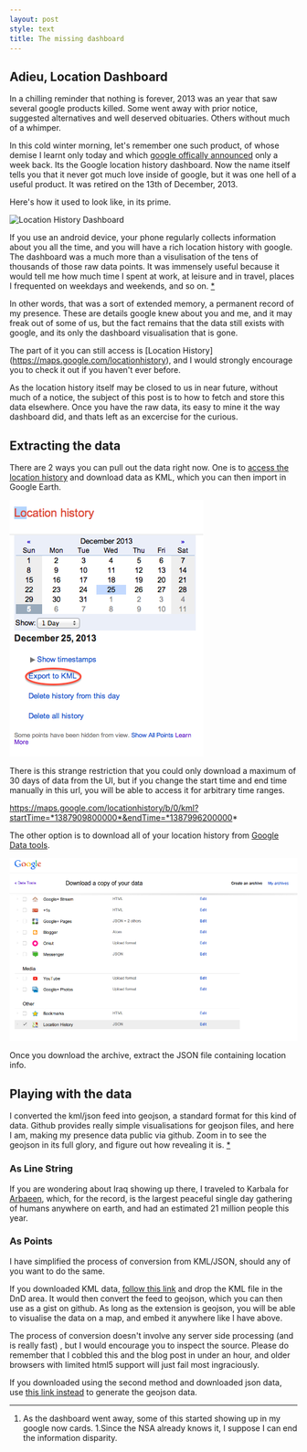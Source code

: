 ```yaml
---
layout: post
style: text
title: The missing dashboard
---
```


## Adieu, Location Dashboard

In a chilling reminder that nothing is forever, 2013 was an year that saw several google products killed. Some went away with prior notice, suggested alternatives and well deserved obituaries. Others without much of a whimper.

In this cold winter morning, let's remember one such product, of whose demise I learnt only today and which [google offically announced](http://productforums.google.com/forum/#!msg/maps/saFh0VelcE8/x28NC2HFbmYJ) only a week back. Its the Google location history dashboard. Now the name itself tells you that it never got much love inside of google, but it was one hell of a useful product. It was retired on the 13th of December, 2013.

Here's how it used to look like, in its prime.

![Location History Dashboard](http://2.bp.blogspot.com/-Hp0DMeszmB8/UsXlv3b8ziI/AAAAAAAB8l8/5o_Q-tD-yzw/s1600/google-location-dashboard-2.png)

If you use an android device, your phone regularly collects information about you all the time, and you will have a rich location history with google. The dashboard was a much more than a visulisation of the tens of thousands of those raw data points. It was immensely useful because it would tell me how much time I spent at work, at leisure and in travel, places I frequented on weekdays and weekends, and so on. <a href="#1">*</a>

In other words, that was a sort of extended memory, a permanent record of my presence. These are details google knew about you and me, and it may freak out of some of us, but the fact remains that the data still exists with google, and its only the dashboard visualisation that is gone. 

The part of it you can still access is [Location History] (https://maps.google.com/locationhistory), and I would strongly encourage you to check it out if you haven't ever before. 

As the location history itself may be closed to us in near future, without much of a notice, the subject of this post is to how to fetch and store this data elsewhere. Once you have the raw data, its easy to mine it the way dashboard did, and thats left as an excercise for the curious.

## Extracting the data

There are 2 ways you can pull out the data right now. One is to [access the location history](https://maps.google.com/locationhistory) and download data as KML, which you can then import in Google Earth.

![KML Export](/img/history.png)

There is this strange restriction that you could only download a maximum of 30 days of data from the UI, but if you change the start time and end time manually in this url, you will be able to access it for arbitrary time ranges.

https://maps.google.com/locationhistory/b/0/kml?startTime=*1387909800000*&endTime=*1387996200000*

The other option is to download all of your location history from [Google Data tools](https://www.google.com/settings/takeout/custom). 

![Google Takeout](/img/takeout.png)

Once you download the archive, extract the JSON file containing location info.

## Playing with the data

I converted the kml/json feed into geojson, a standard format for this kind of data. Github provides really simple visualisations for geojson files, and here I am, making my presence data public via github. Zoom in to see the geojson in its full glory, and figure out how revealing it is. <a href="#1">*</a> 

### As Line String

<script src="https://embed.github.com/view/geojson/qzaidi/geojson/gh-pages/data/locations.geojson">
</script>

If you are wondering about Iraq showing up there, I traveled to Karbala for [Arbaeen](http://en.wikipedia.org/wiki/Arba'een), which, for the record, is the largest peaceful single day gathering of humans anywhere on earth, and had an estimated 21 million people this year.

### As Points

<script src="https://embed.github.com/view/geojson/qzaidi/geojson/gh-pages/data/firstcut.geojson">
</script>

I have simplified the process of conversion from KML/JSON, should any of you want to do the same.

If you downloaded KML data, [follow this link](/geojson/) and drop the KML file in the DnD area. It would then convert the feed to geojson, which you can then use as a gist on github. As long as the extension is geojson, you will be able to visualise the data on a map, and embed it anywhere like I have above.

The process of conversion doesn't involve any server side processing (and is really fast) , but I would encourage you to inspect the source. Please do remember that I cobbled this and the blog post in under an hour, and older browsers with limited html5 support will just fail most ingraciously.

If you downloaded using the second method and downloaded json data, use [this link instead](/geojson/json.html) to generate the geojson data.

------------------------------------------------

<a name="1"></a>
1. As the dashboard went away, some of this started showing up in my google now cards.
1.Since the NSA already knows it, I suppose I can end the information disparity.
